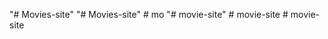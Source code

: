 "# Movies-site" 
"# Movies-site" 
#   m o  
 "# movie-site" 
#   m o v i e - s i t e  
 #   m o v i e - s i t e  
 